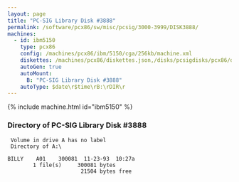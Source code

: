 ```yaml
---
layout: page
title: "PC-SIG Library Disk #3888"
permalink: /software/pcx86/sw/misc/pcsig/3000-3999/DISK3888/
machines:
  - id: ibm5150
    type: pcx86
    config: /machines/pcx86/ibm/5150/cga/256kb/machine.xml
    diskettes: /machines/pcx86/diskettes.json,/disks/pcsigdisks/pcx86/diskettes.json
    autoGen: true
    autoMount:
      B: "PC-SIG Library Disk #3888"
    autoType: $date\r$time\rB:\rDIR\r
---
```


{% include machine.html id="ibm5150" %}

### Directory of PC-SIG Library Disk #3888

     Volume in drive A has no label
     Directory of A:\

    BILLY    A01    300081  11-23-93  10:27a
            1 file(s)     300081 bytes
                           21504 bytes free
